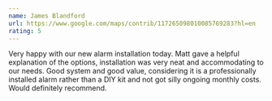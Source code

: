 ```yaml
---
name: James Blandford
url: https://www.google.com/maps/contrib/117265098010085769283?hl=en
rating: 5
---
```


Very happy with our new alarm installation today. Matt gave a helpful explanation of the options, installation was very neat and accommodating to our needs. Good system and good value, considering it is a professionally installed alarm rather than a DIY kit and not got silly ongoing monthly costs. Would definitely recommend.
